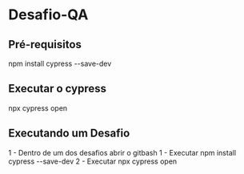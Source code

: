 # Desafio-QA

## Pré-requisitos
npm install cypress --save-dev

## Executar o cypress
npx cypress open

## Executando um Desafio

1 - Dentro de um dos desafios abrir o gitbash
1 - Executar npm install cypress --save-dev
2 - Executar npx cypress open